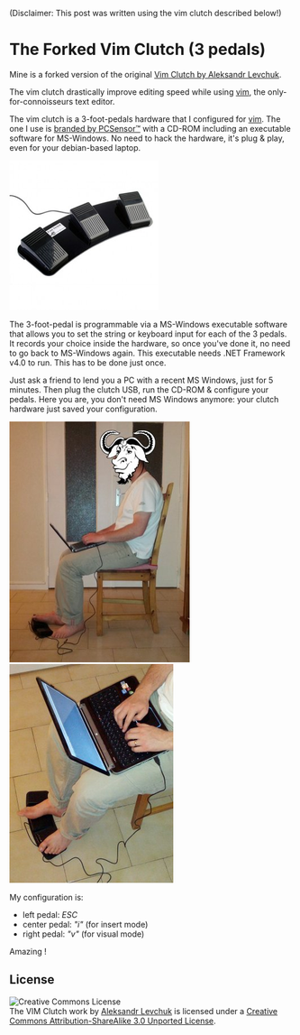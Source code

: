 (Disclaimer: This post was written using the vim clutch described below!)

The Forked Vim Clutch (3 pedals)
================================

Mine is a forked version of the original [Vim Clutch by Aleksandr Levchuk](https://github.com/alevchuk/vim-clutch/blob/master/README.md).

The vim clutch drastically improve editing speed while using [vim](http://www.vim.org/about.php), the only-for-connoisseurs text editor.

The vim clutch is a 3-foot-pedals hardware that I configured for [vim](http://www.vim.org/about.php). The one I use is [branded by PCSensor™](http://www.pcsensor.com/index.php?_a=viewProd&productId=55) with a CD-ROM including an executable software for MS-Windows. No need to hack the hardware, it's plug & play, even for your debian-based laptop.

<img src="https://github.com/ronanguilloux/writings/raw/master/public/vim-clutch-0.jpg" />

The 3-foot-pedal is programmable via a MS-Windows executable software that allows you to set the string or keyboard input for each of the 3 pedals. It records your choice inside the hardware, so once you've done it, no need to go back to MS-Windows again. This executable needs .NET Framework v4.0 to run. This has to be done just once.

Just ask a friend to lend you a PC with a recent MS Windows, just for 5 minutes. Then plug the clutch USB, run the CD-ROM & configure your pedals.
Here you are, you don't need MS Windows anymore: your clutch hardware just saved your configuration.

<img src="https://github.com/ronanguilloux/writings/raw/master/public/vim-clutch-1.jpg" />

<img src="https://github.com/ronanguilloux/writings/raw/master/public/vim-clutch-2.jpg" />

My configuration is:

* left pedal: *ESC*
* center pedal: *"i"* (for insert mode)
* right pedal: *"v"* (for visual mode)

Amazing !

## License ##

<img alt="Creative Commons License"
style="border-width:0" src="http://i.creativecommons.org/l/by-sa/3.0/88x31.png"
 />
 <br /><span xmlns:dct="http://purl.org/dc/terms/" 
 href="http://purl.org/dc/dcmitype/Text" property="dct:title" 
 rel="dct:type">The VIM Clutch work</span> by <a 
 xmlns:cc="http://creativecommons.org/ns#" 
 href="https://github.com/alevchuk/vim-clutch" property="cc:attributionName" 
 rel="cc:attributionURL">Aleksandr Levchuk</a> is licensed under a <a 
 rel="license" href="http://creativecommons.org/licenses/by-sa/3.0/">Creative 
 Commons Attribution-ShareAlike 3.0 Unported License</a>.
